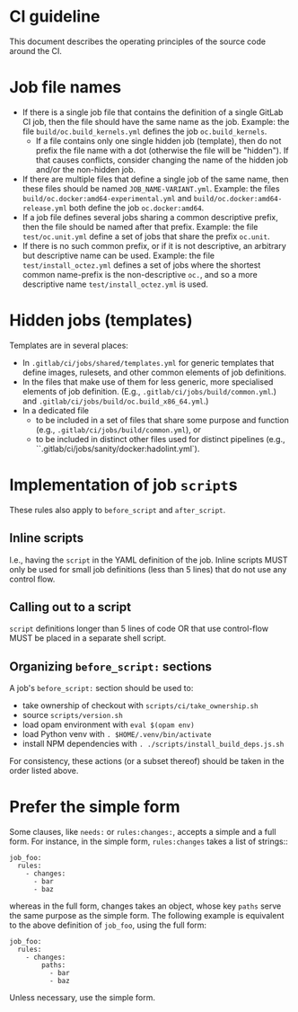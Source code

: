 # CI guideline

This document describes the operating principles of the source code
around the CI.

# Job file names

 - If there is a single job file that contains the definition of a single GitLab CI
   job, then the file should have the same name as the job.  Example:
   the file `build/oc.build_kernels.yml` defines the job `oc.build_kernels`.
   - If a file contains only one single hidden job (template), then do
     not prefix the file name with a dot (otherwise the file will be
     "hidden"). If that causes conflicts, consider changing the name of
     the hidden job and/or the non-hidden job.
 - If there are multiple files that define a single job of the same
   name, then these files should be named `JOB_NAME-VARIANT.yml`.
   Example: the files `build/oc.docker:amd64-experimental.yml` and
   `build/oc.docker:amd64-release.yml` both define the job
   `oc.docker:amd64`.
 - If a job file defines several jobs sharing a common descriptive
   prefix, then the file should be named after that prefix. Example:
   the file `test/oc.unit.yml` define a set of jobs that share the
   prefix `oc.unit`.
 - If there is no such common prefix, or if it is not descriptive, an
   arbitrary but descriptive name can be used. Example: the file
   `test/install_octez.yml` defines a set of jobs where the shortest
   common name-prefix is the non-descriptive `oc.`, and so a more
   descriptive name `test/install_octez.yml` is used.

# Hidden jobs (templates)

Templates are in several places:

- In `.gitlab/ci/jobs/shared/templates.yml` for generic templates that define images, rulesets, and other common elements of job definitions.
- In the files that make use of them for less generic, more specialised elements of job definition. (E.g., `.gitlab/ci/jobs/build/common.yml`.)
 and `.gitlab/ci/jobs/build/oc.build_x86_64.yml`.)
- In a dedicated file
    - to be included in a set of files that share some purpose and function (e.g., `.gitlab/ci/jobs/build/common.yml`), or
    - to be included in distinct other files used for distinct pipelines (e.g., ``.gitlab/ci/jobs/sanity/docker:hadolint.yml`).

# Implementation of job `script`s

These rules also apply to `before_script` and `after_script`.

## Inline scripts

I.e., having the `script` in the YAML definition of the job. Inline
scripts MUST only be used for small job definitions (less than 5
lines) that do not use any control flow.

## Calling out to a script

`script` definitions longer than 5 lines of code OR that use
control-flow MUST be placed in a separate shell script.

## Organizing `before_script:` sections

A job's `before_script:` section should be used to:

 - take ownership of checkout with `scripts/ci/take_ownership.sh`
 - source `scripts/version.sh`
 - load opam environment with `eval $(opam env)`
 - load Python venv with `. $HOME/.venv/bin/activate`
 - install NPM dependencies with `. ./scripts/install_build_deps.js.sh`

For consistency, these actions (or a subset thereof) should be taken
in the order listed above.

# Prefer the simple form

Some clauses, like `needs:` or `rules:changes:`, accepts a simple and
a full form. For instance, in the simple form, `rules:changes` takes a
list of strings::

```
job_foo:
  rules:
    - changes:
      - bar
      - baz
```

whereas in the full form, changes takes an object, whose key `paths`
serve the same purpose as the simple form. The following example is
equivalent to the above definition of `job_foo`, using the full form:

```
job_foo:
  rules:
    - changes:
        paths:
          - bar
          - baz
```

Unless necessary, use the simple form.
